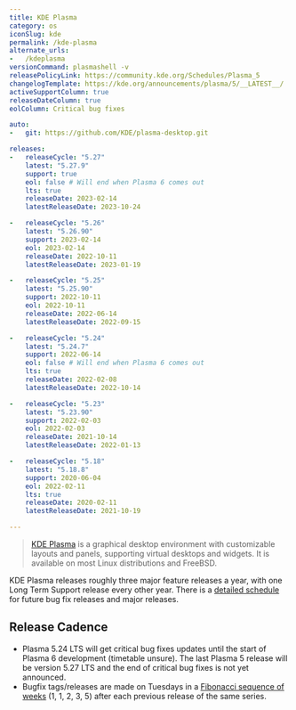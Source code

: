```yaml
---
title: KDE Plasma
category: os
iconSlug: kde
permalink: /kde-plasma
alternate_urls:
-   /kdeplasma
versionCommand: plasmashell -v
releasePolicyLink: https://community.kde.org/Schedules/Plasma_5
changelogTemplate: https://kde.org/announcements/plasma/5/__LATEST__/
activeSupportColumn: true
releaseDateColumn: true
eolColumn: Critical bug fixes

auto:
-   git: https://github.com/KDE/plasma-desktop.git

releases:
-   releaseCycle: "5.27"
    latest: "5.27.9"
    support: true
    eol: false # Will end when Plasma 6 comes out
    lts: true
    releaseDate: 2023-02-14
    latestReleaseDate: 2023-10-24

-   releaseCycle: "5.26"
    latest: "5.26.90"
    support: 2023-02-14
    eol: 2023-02-14
    releaseDate: 2022-10-11
    latestReleaseDate: 2023-01-19

-   releaseCycle: "5.25"
    latest: "5.25.90"
    support: 2022-10-11
    eol: 2022-10-11
    releaseDate: 2022-06-14
    latestReleaseDate: 2022-09-15

-   releaseCycle: "5.24"
    latest: "5.24.7"
    support: 2022-06-14
    eol: false # Will end when Plasma 6 comes out
    lts: true
    releaseDate: 2022-02-08
    latestReleaseDate: 2022-10-14

-   releaseCycle: "5.23"
    latest: "5.23.90"
    support: 2022-02-03
    eol: 2022-02-03
    releaseDate: 2021-10-14
    latestReleaseDate: 2022-01-13

-   releaseCycle: "5.18"
    latest: "5.18.8"
    support: 2020-06-04
    eol: 2022-02-11
    lts: true
    releaseDate: 2020-02-11
    latestReleaseDate: 2021-10-19

---
```


> [KDE Plasma](https://kde.org/plasma-desktop/) is a graphical desktop environment with customizable
> layouts and panels, supporting virtual desktops and widgets. It is available on most Linux
> distributions and FreeBSD.

KDE Plasma releases roughly three major feature releases a year, with one Long Term Support release
every other year. There is a [detailed schedule](https://community.kde.org/Schedules/Plasma_5) for
future bug fix releases and major releases.

## Release Cadence

* Plasma 5.24 LTS will get critical bug fixes updates until the start of Plasma 6 development
  (timetable unsure). The last Plasma 5 release will be version 5.27 LTS and the end of critical bug
  fixes is not yet announced.
* Bugfix tags/releases are made on Tuesdays in a [Fibonacci sequence of weeks](https://community.kde.org/Schedules/Plasma_5#Bugfix_versions)
  (1, 1, 2, 3, 5) after each previous release of the same series.
